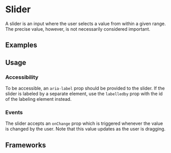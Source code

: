 <script setup>
  import React from './react.md';
  import Vue from './vue.md';
</script>

# Slider

A slider is an input where the user selects a value from within a given range. The precise value, however, is not necessarily considered important.

<components-status react='released' vue='released' />

## Examples

<theme-switcher />

<slider-example></slider-example>

## Usage

<component-design-guidelines name="Warp - Components / Button" link="https://www.figma.com/file/8P1JQsd82b93gQ6K3igO2p/Warp---Components?type=design&node-id=303-19039&mode=design&t=zUBVst8JZi0AR66n-0" />

### Accessibility

To be accessible, an `aria-label` prop should be provided to the slider. If the slider is labeled by a separate element, use the `labelledby` prop with the id of the labeling element instead.

### Events

The slider accepts an `onChange` prop which is triggered whenever the value is changed by the user. Note that this value updates as the user is dragging.

<component-questions />

## Frameworks

<tabs-content>
  <template #react>
   <react />
  </template>
  <template #vue>
    <vue />
  </template>
</tabs-content>
